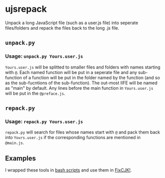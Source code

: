 # ujsrepack
Unpack a long JavaScript file (such as a user.js file) into seperate files/folders and repack the files back to the long .js file.

## `unpack.py`
### Usage: `unpack.py Yours.user.js`

`Yours.user.js` will be splitted to smaller files and folders with names starting with `@`. Each named function will be put in a seperate file and any sub-function of a function will be put in the folder named by the function (and so as the sub-fucntions of the sub-function). The out-most IIFE will be named as "main" by default. Any lines before the main function in `Yours.user.js` will be put in the `@preface.js`.

## `repack.py`
### Usage: `repack.py Yours.user.js`

`repack.py` will search for files whose names start with `@` and pack them back into `Yours.user.js` if the corresponding functions are mentioned in `@main.js`.

## Examples
I wrapped these tools in [bash scripts](https://github.com/stecue/fixcjk/tree/master/util#unpacksh-and-repacksh) and use them in [FixCJK!](https://github.com/stecue/fixcjk).
